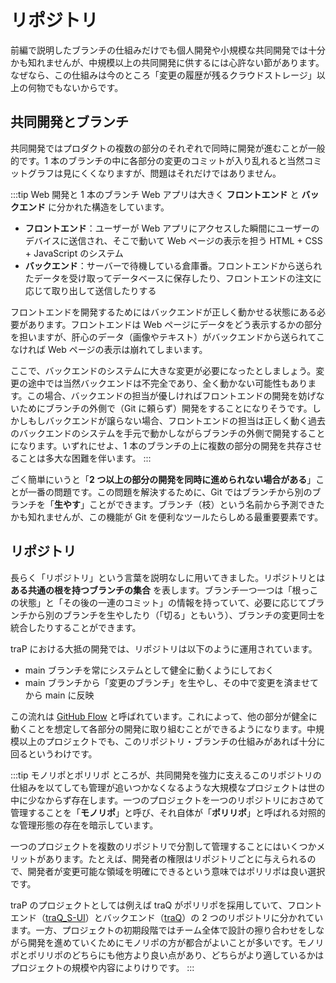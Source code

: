 # リポジトリ

前編で説明したブランチの仕組みだけでも個人開発や小規模な共同開発では十分かも知れませんが、中規模以上の共同開発に供するには心許ない節があります。なぜなら、この仕組みは今のところ「変更の履歴が残るクラウドストレージ」以上の何物でもないからです。

## 共同開発とブランチ

共同開発ではプロダクトの複数の部分のそれぞれで同時に開発が進むことが一般的です。1 本のブランチの中に各部分の変更のコミットが入り乱れると当然コミットグラフは見にくくなりますが、問題はそれだけではありません。

:::tip Web 開発と 1 本のブランチ
Web アプリは大きく **フロントエンド** と **バックエンド** に分かれた構造をしています。

- **フロントエンド**：ユーザーが Web アプリにアクセスした瞬間にユーザーのデバイスに送信され、そこで動いて Web ページの表示を担う HTML + CSS + JavaScript のシステム
- **バックエンド**：サーバーで待機している倉庫番。フロントエンドから送られたデータを受け取ってデータベースに保存したり、フロントエンドの注文に応じて取り出して送信したりする

フロントエンドを開発するためにはバックエンドが正しく動かせる状態にある必要があります。フロントエンドは Web ページにデータをどう表示するかの部分を担いますが、肝心のデータ（画像やテキスト）がバックエンドから送られてこなければ Web ページの表示は崩れてしまいます。

ここで、バックエンドのシステムに大きな変更が必要になったとしましょう。変更の途中では当然バックエンドは不完全であり、全く動かない可能性もあります。この場合、バックエンドの担当が優しければフロントエンドの開発を妨げないためにブランチの外側で（Git に頼らず）開発をすることになりそうです。しかしもしバックエンドが譲らない場合、フロントエンドの担当は正しく動く過去のバックエンドのシステムを手元で動かしながらブランチの外側で開発することになります。いずれにせよ、1 本のブランチの上に複数の部分の開発を共存させることは多大な困難を伴います。
:::

ごく簡単にいうと「**2 つ以上の部分の開発を同時に進められない場合がある**」ことが一番の問題です。この問題を解決するために、Git ではブランチから別のブランチを「**生やす**」ことができます。ブランチ（枝）という名前から予測できたかも知れませんが、この機能が Git を便利なツールたらしめる最重要要素です。

## リポジトリ

長らく「リポジトリ」という言葉を説明なしに用いてきました。リポジトリとは **ある共通の根を持つブランチの集合** を表します。ブランチ一つ一つは「根っこの状態」と「その後の一連のコミット」の情報を持っていて、必要に応じてブランチから別のブランチを生やしたり（「切る」ともいう）、ブランチの変更同士を統合したりすることができます。

traP における大抵の開発では、リポジトリは以下のように運用されています。

- main ブランチを常にシステムとして健全に動くようにしておく
- main ブランチから「変更のブランチ」を生やし、その中で変更を済ませてから main に反映

この流れは [GitHub Flow](https://docs.github.com/ja/get-started/using-github/github-flow) と呼ばれています。これによって、他の部分が健全に動くことを想定して各部分の開発に取り組むことができるようになります。中規模以上のプロジェクトでも、このリポジトリ・ブランチの仕組みがあれば十分に回るというわけです。

:::tip モノリポとポリリポ
ところが、共同開発を強力に支えるこのリポジトリの仕組みを以てしても管理が追いつかなくなるような大規模なプロジェクトは世の中に少なからず存在します。一つのプロジェクトを一つのリポジトリにおさめて管理することを「**モノリポ**」と呼び、それ自体が「**ポリリポ**」と呼ばれる対照的な管理形態の存在を暗示しています。

一つのプロジェクトを複数のリポジトリで分割して管理することにはいくつかメリットがあります。たとえば、開発者の権限はリポジトリごとに与えられるので、開発者が変更可能な領域を明確にできるという意味ではポリリポは良い選択です。

traP のプロジェクトとしては例えば traQ がポリリポを採用していて、フロントエンド（[traQ_S-UI](https://github.com/traPtitech/traQ_S-UI)）とバックエンド（[traQ](https://github.com/traPtitech/traQ)）の 2 つのリポジトリに分かれています。一方、プロジェクトの初期段階ではチーム全体で設計の擦り合わせをしながら開発を進めていくためにモノリポの方が都合がよいことが多いです。モノリポとポリリポのどちらにも他方より良い点があり、どちらがより適しているかはプロジェクトの規模や内容によりけりです。
:::